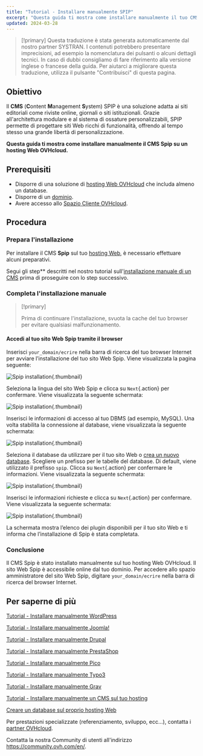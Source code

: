 ```yaml
---
title: "Tutorial - Installare manualmente SPIP"
excerpt: "Questa guida ti mostra come installare manualmente il tuo CMS SPIP"
updated: 2024-03-28
---
```


> [!primary]
> Questa traduzione è stata generata automaticamente dal nostro partner SYSTRAN. I contenuti potrebbero presentare imprecisioni, ad esempio la nomenclatura dei pulsanti o alcuni dettagli tecnici. In caso di dubbi consigliamo di fare riferimento alla versione inglese o francese della guida. Per aiutarci a migliorare questa traduzione, utilizza il pulsante "Contribuisci" di questa pagina.
>

## Obiettivo

Il **CMS** (**C**ontent **M**anagement **S**ystem) SPIP è una soluzione adatta ai siti editoriali come riviste online, giornali o siti istituzionali. Grazie all'architettura modulare e al sistema di ossature personalizzabili, SPIP permette di progettare siti Web ricchi di funzionalità, offrendo al tempo stesso una grande libertà di personalizzazione.

**Questa guida ti mostra come installare manualmente il CMS Spip su un hosting Web OVHcloud.**

## Prerequisiti

- Disporre di una soluzione di [hosting Web OVHcloud](hosting.) che includa almeno un database.
- Disporre di un [dominio](domains.).
- Avere accesso allo [Spazio Cliente OVHcloud](manager.).

## Procedura

### Prepara l'installazione

Per installare il CMS **Spip** sul tuo [hosting Web](hosting.), è necessario effettuare alcuni preparativi.

Segui gli step** descritti nel nostro tutorial sull'[installazione manuale di un CMS](cms_manual_installation1.) prima di proseguire con lo step successivo.

### Completa l'installazione manuale

> [!primary]
>
> Prima di continuare l'installazione, svuota la cache del tuo browser per evitare qualsiasi malfunzionamento.
>

#### Accedi al tuo sito Web Spip tramite il browser

Inserisci `your_domain/ecrire` nella barra di ricerca del tuo browser Internet per avviare l’installazione del tuo sito Web Spip. Viene visualizzata la pagina seguente:

![Spip installation](installation_first_step.png){.thumbnail}

Seleziona la lingua del sito Web Spip e clicca su `Next`{.action} per confermare. Viene visualizzata la seguente schermata:

![Spip installation](installation_second_step.png){.thumbnail}

Inserisci le informazioni di accesso al tuo DBMS (ad esempio, MySQL). Una volta stabilita la connessione al database, viene visualizzata la seguente schermata:

![Spip installation](installation_third_step.png){.thumbnail}

Seleziona il database da utilizzare per il tuo sito Web o [crea un nuovo database](sql_create_database1.). Scegliere un prefisso per le tabelle del database. Di default, viene utilizzato il prefisso `spip`. Clicca su `Next`{.action} per confermare le informazioni. Viene visualizzata la seguente schermata:

![Spip installation](installation_fourth_step.png){.thumbnail}

Inserisci le informazioni richieste e clicca su `Next`{.action} per confermare. Viene visualizzata la seguente schermata:

![Spip installation](installation_fifth_step.png){.thumbnail}

La schermata mostra l’elenco dei plugin disponibili per il tuo sito Web e ti informa che l’installazione di Spip è stata completata.

### Conclusione

Il CMS Spip è stato installato manualmente sul tuo hosting Web OVHcloud. Il sito Web Spip è accessibile online dal tuo dominio. Per accedere allo spazio amministratore del sito Web Spip, digitare `your_domain/ecrire` nella barra di ricerca del browser Internet.

## Per saperne di più <a name="go-further"></a>

[Tutorial - Installare manualmente WordPress](cms_manual_installation_wordpress1.)

[Tutorial - Installare manualmente Joomla!](cms_manual_installation_joomla1.)

[Tutorial - Installare manualmente Drupal](cms_manual_installation_drupal1.)

[Tutorial - Installare manualmente PrestaShop](cms_manual_installation_prestashop1.)

[Tutorial - Installare manualmente Pico](cms_manual_installation_pico1.)

[Tutorial - Installare manualmente Typo3](cms_manual_installation_typo31.)

[Tutorial - Installare manualmente Grav](cms_manual_installation_grav1.)

[Tutorial - Installare manualmente un CMS sul tuo hosting](cms_manual_installation1.)

[Creare un database sul proprio hosting Web](sql_create_database1.)
 
Per prestazioni specializzate (referenziamento, sviluppo, ecc...), contatta i [partner OVHcloud](partner.).
 
Contatta la nostra Community di utenti all'indirizzo <https://community.ovh.com/en/>.